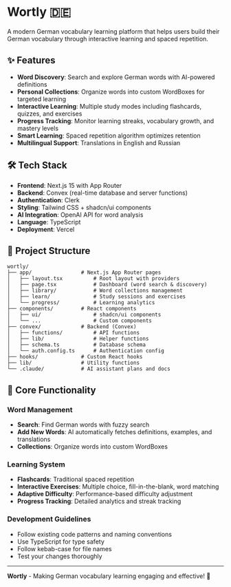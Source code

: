 # Wortly 🇩🇪

A modern German vocabulary learning platform that helps users build their German vocabulary through interactive learning and spaced repetition.

## ✨ Features

- **Word Discovery**: Search and explore German words with AI-powered definitions
- **Personal Collections**: Organize words into custom WordBoxes for targeted learning
- **Interactive Learning**: Multiple study modes including flashcards, quizzes, and exercises
- **Progress Tracking**: Monitor learning streaks, vocabulary growth, and mastery levels
- **Smart Learning**: Spaced repetition algorithm optimizes retention
- **Multilingual Support**: Translations in English and Russian

## 🛠️ Tech Stack

- **Frontend**: Next.js 15 with App Router
- **Backend**: Convex (real-time database and server functions)
- **Authentication**: Clerk
- **Styling**: Tailwind CSS + shadcn/ui components
- **AI Integration**: OpenAI API for word analysis
- **Language**: TypeScript
- **Deployment**: Vercel

## 📁 Project Structure

```
wortly/
├── app/                # Next.js App Router pages
│   ├── layout.tsx          # Root layout with providers
│   ├── page.tsx            # Dashboard (word search & discovery)
│   ├── library/            # Word collections management
│   ├── learn/              # Study sessions and exercises
│   └── progress/           # Learning analytics
├── components/         # React components
│   ├── ui/                 # shadcn/ui components
│   └── ...                 # Custom components
├── convex/             # Backend (Convex)
│   ├── functions/          # API functions
│   ├── lib/                # Helper functions
│   ├── schema.ts           # Database schema
│   └── auth.config.ts      # Authentication config
├── hooks/              # Custom React hooks
├── lib/                # Utility functions
└── .claude/            # AI assistant plans and docs
```

## 🎯 Core Functionality

### Word Management
- **Search**: Find German words with fuzzy search
- **Add New Words**: AI automatically fetches definitions, examples, and translations
- **Collections**: Organize words into custom WordBoxes

### Learning System
- **Flashcards**: Traditional spaced repetition
- **Interactive Exercises**: Multiple choice, fill-in-the-blank, word matching
- **Adaptive Difficulty**: Performance-based difficulty adjustment
- **Progress Tracking**: Detailed analytics and streak tracking

### Development Guidelines

- Follow existing code patterns and naming conventions
- Use TypeScript for type safety
- Follow kebab-case for file names
- Test your changes thoroughly

---

**Wortly** - Making German vocabulary learning engaging and effective! 🚀